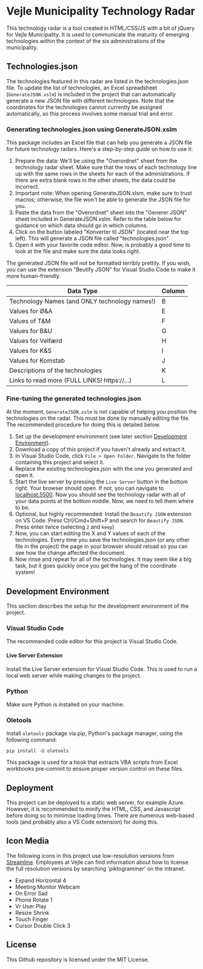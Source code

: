 # Vejle Municipality Technology Radar
This technology radar is a tool created in HTML/CSS/JS with a bit of jQuery for Vejle Municipality. It is used to communicate the maturity of emerging technologies within the context of the six administrations of the municipality.

## Technologies.json
The technologies featured in this radar are listed in the technologies.json file. To update the list of technologies, an Excel spreadsheet (`GenerateJSON.xslm`) is included in the project that can automatically generate a new JSON file with different technologies. Note that the coordinates for the technologies cannot currently be assigned automatically, so this process involves some manual trial and error.

### Generating technologies.json using GenerateJSON.xslm
This package includes an Excel file that can help you generate a JSON file for future technology radars. Here's a step-by-step guide on how to use it:
1. Prepare the data: We'll be using the "Overordnet" sheet from the technology radar sheet. Make sure that the rows of each technology line up with the same rows in the sheets for each of the administrations. If there are extra blank rows in the other sheets, the data could be incorrect.
2. Important note: When opening GenerateJSON.xlsm, make sure to trust macros; otherwise, the file won't be able to generate the JSON file for you.
3. Paste the data from the "Overordnet" sheet into the "Generer JSON" sheet included in GenerateJSON.xslm. Refer to the table below for guidance on which data should go in which columns.
4. Click on the button labeled "Konverter til JSON" (located near the top left). This will generate a JSON file called "technologies.json".
5. Open it with your favorite code editor. Now, is probably a good time to look at the file and make sure the data looks right.

The generated JSON file will not be formatted terribly prettily. If you wish, you can use the extension "Beutify JSON" for Visual Studio Code to make it more human-friendly.

| Data Type                                     | Column |
|-----------------------------------------------|--------|
| Technology Names (and ONLY technology names!) | B      |
| Values for Ø&A                                | E      |
| Values of T&M                                 | F      |
| Values for B&U                                | G      |
| Values for Velfærd                            | H      |
| Values for K&S                                | I      |
| Values for Komstab                            | J      |
| Descriptions of the technologies              | K      |
| Links to read more (FULL LINKS! https://...)  | L      |

### Fine-tuning the generated technologies.json
At the moment, `GenerateJSON.xslm` is not capable of helping you position the technologies on the radar. This must be done by manually editing the file. The recommended procedure for doing this is detailed below.

1. Set up the development environment (see later section [Development Environment](##-development-environment)).
2. Download a copy of this project if you haven't already and extract it.
3. In Visual Studio Code, click `File > Open Folder`. Navigate to the folder containing this project and select it.
4. Replace the existing technologies.json with the one you generated and open it.
5. Start the live server by pressing the `Live Server` button in the bottom right. Your browser should open. If not, you can navigate to [localhost:5500](localhost:5500).
Now you should see the technology radar with all of your data points at the bottom middle. Now, we need to tell them where to be.
7. Optional, but highly recommended: Install the `Beautify JSON` extension on VS Code. Press Ctrl/Cmd+Shift+P and search for `Beautify JSON`. Press enter twice (selecting `2` and `keep`)
8. Now, you can start editing the X and Y values of each of the technologies. Every time you save the technologies.json (or any other file in the project) the page in your browser should reload so you can see how the change affected the document.
9. Now rinse and repeat for all of the technologies. It may seem like a big task, but it goes quickly once you get the hang of the coordinate system!

## Development Environment
This section describes the setup for the development environment of the project.
### Visual Studio Code
The recommended code editor for this project is Visual Studio Code.
#### Live Server Extension
Install the Live Server extension for Visual Studio Code. This is used to run a local web server while making changes to the project.
### Python
Make sure Python is installed on your machine.
### Oletools
Install `oletools` package via pip, Python's package manager, using the following command:
```
pip install -U oletools
```
This package is used for a hook that extracts VBA scripts from Excel workbooks pre-commit to ensure proper version control on these files.

## Deployment
This project can be deployed to a static web server, for example Azure. However, it is recommended to minify the HTML, CSS, and Javascript before doing so to minimise loading times. There are numerous web-based tools (and probably also a VS Code extension) for doing this.

## Icon Media
The following icons in this project use low-resolution versions from [Streamline](https://www.streamlinehq.com/icons). Employees at Vejle can find information about how to license the full resolution versions by searching 'piktogrammer' on the Intranet.
* Expand Horizontal 4
* Meeting Monitor Webcam
* On Error Sad
* Phone Rotate 1
* Vr User Play
* Resize Shrink
* Touch Finger
* Cursor Double Click 3

## License
This Github repository is licensed under the MIT License.
